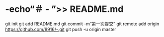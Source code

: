 # -echo“＃ - ”>> README.md 
git init 
git add README.md 
git commit -m“第一次提交” 
git remote add origin https://github.com/8916/-.git
 git push -u origin master
